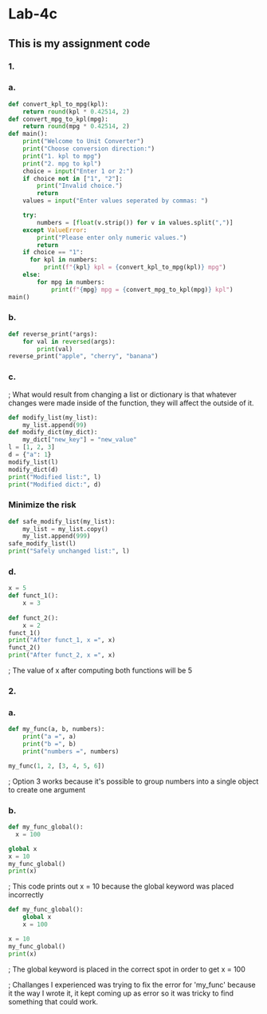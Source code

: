 # Lab-4c
## This is my assignment code
### 1.
### a.
```python
def convert_kpl_to_mpg(kpl):
    return round(kpl * 0.42514, 2)
def convert_mpg_to_kpl(mpg):
    return round(mpg * 0.42514, 2)
def main():
    print("Welcome to Unit Converter")
    print("Choose conversion direction:")
    print("1. kpl to mpg")
    print("2. mpg to kpl")
    choice = input("Enter 1 or 2:")
    if choice not in ["1", "2"]:
        print("Invalid choice.")
        return
    values = input("Enter values seperated by commas: ")

    try:
        numbers = [float(v.strip()) for v in values.split(",")]
    except ValueError:
        print("Please enter only numeric values.")
        return
    if choice == "1":
      for kpl in numbers:
          print(f"{kpl} kpl = {convert_kpl_to_mpg(kpl)} mpg")
    else:
        for mpg in numbers:
            print(f"{mpg} mpg = {convert_mpg_to_kpl(mpg)} kpl")
main()
```
### b.
```python
def reverse_print(*args):
    for val in reversed(args):
        print(val)
reverse_print("apple", "cherry", "banana")
```
### c.
; What would result from changing a list or dictionary is that whatever changes were made inside of the function, they will affect the outside of it.
```python
def modify_list(my_list):
    my_list.append(99)
def modify_dict(my_dict):
    my_dict["new_key"] = "new_value"
l = [1, 2, 3]
d = {"a": 1}
modify_list(l)
modify_dict(d)
print("Modified list:", l)
print("Modified dict:", d)
```
### Minimize the risk
```python
def safe_modify_list(my_list):
    my_list = my_list.copy()
    my_list.append(999)
safe_modify_list(l)
print("Safely unchanged list:", l)
```
### d.
```python
x = 5
def funct_1():
    x = 3
    
def funct_2():
    x = 2
funct_1()
print("After funct_1, x =", x)
funct_2()
print("After funct_2, x =", x)
```
; The value of x after computing both functions will be 5

### 2.
### a.
```python
def my_func(a, b, numbers):
    print("a =", a)
    print("b =", b)
    print("numbers =", numbers)

my_func(1, 2, [3, 4, 5, 6])
```
; Option 3 works because it's possible to group numbers into a single object to create one argument
### b.
```python
def my_func_global():
  x = 100

global x
x = 10
my_func_global()
print(x)
```
; This code prints out x = 10 because the global keyword was placed incorrectly
```python
def my_func_global():
    global x
    x = 100

x = 10
my_func_global()
print(x)
```
; The global keyword is placed in the correct spot in order to get x = 100

; Challanges I experienced was trying to fix the error for 'my_func' because it the way I wrote it, it kept coming up as error so it was tricky to find something that could work.

